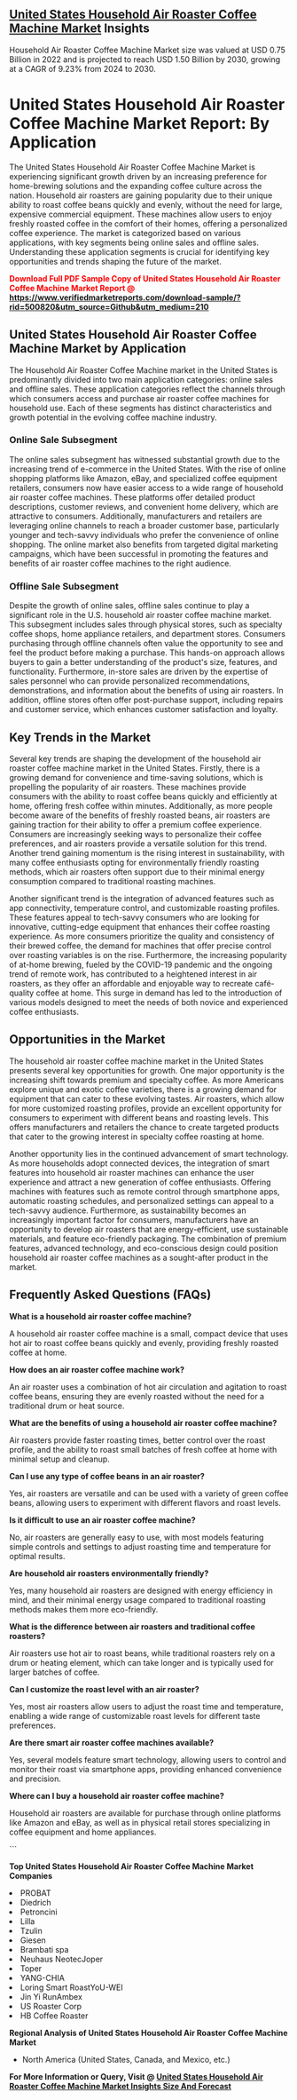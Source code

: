 <h2><a href="https://www.verifiedmarketreports.com/download-sample/?rid=500820&amp;utm_source=Github&amp;utm_medium=210" target="_blank">United States Household Air Roaster Coffee Machine Market</a> Insights</h2><p>Household Air Roaster Coffee Machine Market size was valued at USD 0.75 Billion in 2022 and is projected to reach USD 1.50 Billion by 2030, growing at a CAGR of 9.23% from 2024 to 2030.</p><p><h1>United States Household Air Roaster Coffee Machine Market Report: By Application</h1><p>The United States Household Air Roaster Coffee Machine Market is experiencing significant growth driven by an increasing preference for home-brewing solutions and the expanding coffee culture across the nation. Household air roasters are gaining popularity due to their unique ability to roast coffee beans quickly and evenly, without the need for large, expensive commercial equipment. These machines allow users to enjoy freshly roasted coffee in the comfort of their homes, offering a personalized coffee experience. The market is categorized based on various applications, with key segments being online sales and offline sales. Understanding these application segments is crucial for identifying key opportunities and trends shaping the future of the market. <b><p><span class=""><span style="color: #ff0000;"><strong>Download Full PDF Sample Copy of United States Household Air Roaster Coffee Machine Market Report</strong> @ </span><a href="https://www.verifiedmarketreports.com/download-sample/?rid=500820&amp;utm_source=Github&amp;utm_medium=210" target="_blank">https://www.verifiedmarketreports.com/download-sample/?rid=500820&amp;utm_source=Github&amp;utm_medium=210</a></span></p></b></p><h2>United States Household Air Roaster Coffee Machine Market by Application</h2><p>The Household Air Roaster Coffee Machine market in the United States is predominantly divided into two main application categories: online sales and offline sales. These application categories reflect the channels through which consumers access and purchase air roaster coffee machines for household use. Each of these segments has distinct characteristics and growth potential in the evolving coffee machine industry.</p><h3>Online Sale Subsegment</h3><p>The online sales subsegment has witnessed substantial growth due to the increasing trend of e-commerce in the United States. With the rise of online shopping platforms like Amazon, eBay, and specialized coffee equipment retailers, consumers now have easier access to a wide range of household air roaster coffee machines. These platforms offer detailed product descriptions, customer reviews, and convenient home delivery, which are attractive to consumers. Additionally, manufacturers and retailers are leveraging online channels to reach a broader customer base, particularly younger and tech-savvy individuals who prefer the convenience of online shopping. The online market also benefits from targeted digital marketing campaigns, which have been successful in promoting the features and benefits of air roaster coffee machines to the right audience.</p><h3>Offline Sale Subsegment</h3><p>Despite the growth of online sales, offline sales continue to play a significant role in the U.S. household air roaster coffee machine market. This subsegment includes sales through physical stores, such as specialty coffee shops, home appliance retailers, and department stores. Consumers purchasing through offline channels often value the opportunity to see and feel the product before making a purchase. This hands-on approach allows buyers to gain a better understanding of the product's size, features, and functionality. Furthermore, in-store sales are driven by the expertise of sales personnel who can provide personalized recommendations, demonstrations, and information about the benefits of using air roasters. In addition, offline stores often offer post-purchase support, including repairs and customer service, which enhances customer satisfaction and loyalty.</p><h2>Key Trends in the Market</h2><p>Several key trends are shaping the development of the household air roaster coffee machine market in the United States. Firstly, there is a growing demand for convenience and time-saving solutions, which is propelling the popularity of air roasters. These machines provide consumers with the ability to roast coffee beans quickly and efficiently at home, offering fresh coffee within minutes. Additionally, as more people become aware of the benefits of freshly roasted beans, air roasters are gaining traction for their ability to offer a premium coffee experience. Consumers are increasingly seeking ways to personalize their coffee preferences, and air roasters provide a versatile solution for this trend. Another trend gaining momentum is the rising interest in sustainability, with many coffee enthusiasts opting for environmentally friendly roasting methods, which air roasters often support due to their minimal energy consumption compared to traditional roasting machines.</p><p>Another significant trend is the integration of advanced features such as app connectivity, temperature control, and customizable roasting profiles. These features appeal to tech-savvy consumers who are looking for innovative, cutting-edge equipment that enhances their coffee roasting experience. As more consumers prioritize the quality and consistency of their brewed coffee, the demand for machines that offer precise control over roasting variables is on the rise. Furthermore, the increasing popularity of at-home brewing, fueled by the COVID-19 pandemic and the ongoing trend of remote work, has contributed to a heightened interest in air roasters, as they offer an affordable and enjoyable way to recreate café-quality coffee at home. This surge in demand has led to the introduction of various models designed to meet the needs of both novice and experienced coffee enthusiasts.</p><h2>Opportunities in the Market</h2><p>The household air roaster coffee machine market in the United States presents several key opportunities for growth. One major opportunity is the increasing shift towards premium and specialty coffee. As more Americans explore unique and exotic coffee varieties, there is a growing demand for equipment that can cater to these evolving tastes. Air roasters, which allow for more customized roasting profiles, provide an excellent opportunity for consumers to experiment with different beans and roasting levels. This offers manufacturers and retailers the chance to create targeted products that cater to the growing interest in specialty coffee roasting at home.</p><p>Another opportunity lies in the continued advancement of smart technology. As more households adopt connected devices, the integration of smart features into household air roaster machines can enhance the user experience and attract a new generation of coffee enthusiasts. Offering machines with features such as remote control through smartphone apps, automatic roasting schedules, and personalized settings can appeal to a tech-savvy audience. Furthermore, as sustainability becomes an increasingly important factor for consumers, manufacturers have an opportunity to develop air roasters that are energy-efficient, use sustainable materials, and feature eco-friendly packaging. The combination of premium features, advanced technology, and eco-conscious design could position household air roaster coffee machines as a sought-after product in the market.</p><h2>Frequently Asked Questions (FAQs)</h2><p><b>What is a household air roaster coffee machine?</b></p><p>A household air roaster coffee machine is a small, compact device that uses hot air to roast coffee beans quickly and evenly, providing freshly roasted coffee at home.</p><p><b>How does an air roaster coffee machine work?</b></p><p>An air roaster uses a combination of hot air circulation and agitation to roast coffee beans, ensuring they are evenly roasted without the need for a traditional drum or heat source.</p><p><b>What are the benefits of using a household air roaster coffee machine?</b></p><p>Air roasters provide faster roasting times, better control over the roast profile, and the ability to roast small batches of fresh coffee at home with minimal setup and cleanup.</p><p><b>Can I use any type of coffee beans in an air roaster?</b></p><p>Yes, air roasters are versatile and can be used with a variety of green coffee beans, allowing users to experiment with different flavors and roast levels.</p><p><b>Is it difficult to use an air roaster coffee machine?</b></p><p>No, air roasters are generally easy to use, with most models featuring simple controls and settings to adjust roasting time and temperature for optimal results.</p><p><b>Are household air roasters environmentally friendly?</b></p><p>Yes, many household air roasters are designed with energy efficiency in mind, and their minimal energy usage compared to traditional roasting methods makes them more eco-friendly.</p><p><b>What is the difference between air roasters and traditional coffee roasters?</b></p><p>Air roasters use hot air to roast beans, while traditional roasters rely on a drum or heating element, which can take longer and is typically used for larger batches of coffee.</p><p><b>Can I customize the roast level with an air roaster?</b></p><p>Yes, most air roasters allow users to adjust the roast time and temperature, enabling a wide range of customizable roast levels for different taste preferences.</p><p><b>Are there smart air roaster coffee machines available?</b></p><p>Yes, several models feature smart technology, allowing users to control and monitor their roast via smartphone apps, providing enhanced convenience and precision.</p><p><b>Where can I buy a household air roaster coffee machine?</b></p><p>Household air roasters are available for purchase through online platforms like Amazon and eBay, as well as in physical retail stores specializing in coffee equipment and home appliances.</p>```</p><p><strong>Top United States Household Air Roaster Coffee Machine Market Companies</strong></p><div data-test-id=""><p><li>PROBAT</li><li> Diedrich</li><li> Petroncini</li><li> Lilla</li><li> Tzulin</li><li> Giesen</li><li> Brambati spa</li><li> Neuhaus NeotecJoper</li><li> Toper</li><li> YANG-CHIA</li><li> Loring Smart RoastYoU-WEI</li><li> Jin Yi RunAmbex</li><li> US Roaster Corp</li><li> HB Coffee Roaster</li></p><div><strong>Regional Analysis of&nbsp;United States Household Air Roaster Coffee Machine Market</strong></div><ul><li dir="ltr"><p dir="ltr">North America&nbsp;(United States, Canada, and Mexico, etc.)</p></li></ul><p><strong>For More Information or Query, Visit @&nbsp;</strong><strong><a href="https://www.verifiedmarketreports.com/product/household-air-roaster-coffee-machine-market/?utm_source=Github&amp;utm_medium=210" target="_blank">United States Household Air Roaster Coffee Machine Market Insights Size And Forecast</a></strong></p></div>
